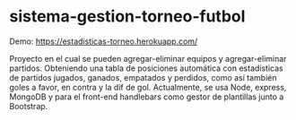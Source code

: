 # sistema-gestion-torneo-futbol

Demo: https://estadisticas-torneo.herokuapp.com/

Proyecto en el cual se pueden agregar-eliminar equipos y agregar-eliminar partidos. Obteniendo una tabla de posiciones automática con estadísticas de partidos jugados, ganados, empatados y perdidos, como así también goles a favor, en contra y la dif de gol. Actualmente, se usa Node, express, MongoDB y para el front-end handlebars como gestor de plantillas junto a Bootstrap.
